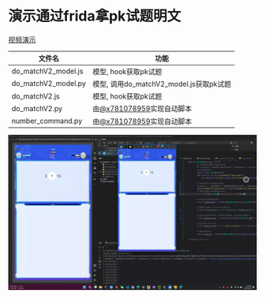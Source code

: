 # 演示通过frida拿pk试题明文
[视频演示](/video/frida_matchV2.mp4)

|文件名|功能|
|--|--|
|do_matchV2_model.js|模型, hook获取pk试题|
|do_matchV2_model.py|模型, 调用do_matchV2_model.js获取pk试题|
|do_matchV2.js|模型, hook获取pk试题|
|do_matchV2.py|由[@x781078959](https://github.com/x781078959)实现自动脚本|
|number_command.py|由[@x781078959](https://github.com/x781078959)实现自动脚本|

![image](./image/change_res.png)